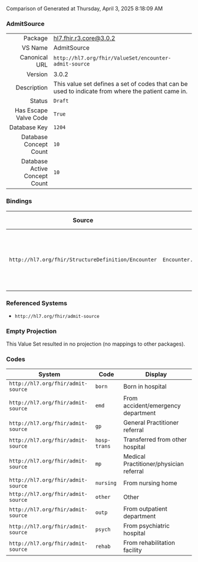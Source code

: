 Comparison of 
Generated at Thursday, April 3, 2025 8:18:09 AM

### AdmitSource

|      |     |
| ---: | --- |
| Package | hl7.fhir.r3.core@3.0.2 |
| VS Name | AdmitSource |
| Canonical URL | `http://hl7.org/fhir/ValueSet/encounter-admit-source` |
| Version | 3.0.2 |
| Description | This value set defines a set of codes that can be used to indicate from where the patient came in. |
| Status | `Draft` |
| Has Escape Valve Code | `True` |
| Database Key | `1204` |
| Database Concept Count | `10` |
| Database Active Concept Count | `10` |
### Bindings

| Source | Element | Binding | Strength | Element Short |
| ------ | ------- | ------- | -------- | ------------- |
| `http://hl7.org/fhir/StructureDefinition/Encounter` | `Encounter.hospitalization.admitSource` | `http://hl7.org/fhir/ValueSet/encounter-admit-source` | `Preferred` | From where patient was admitted (physician referral, transfer) |

### Referenced Systems

* `http://hl7.org/fhir/admit-source`
### Empty Projection

This Value Set resulted in no projection (no mappings to other packages).

### Codes

| System | Code | Display |
| ------ | ---- | ------- |
| `http://hl7.org/fhir/admit-source` | `born` | Born in hospital |
| `http://hl7.org/fhir/admit-source` | `emd` | From accident/emergency department |
| `http://hl7.org/fhir/admit-source` | `gp` | General Practitioner referral |
| `http://hl7.org/fhir/admit-source` | `hosp-trans` | Transferred from other hospital |
| `http://hl7.org/fhir/admit-source` | `mp` | Medical Practitioner/physician referral |
| `http://hl7.org/fhir/admit-source` | `nursing` | From nursing home |
| `http://hl7.org/fhir/admit-source` | `other` | Other |
| `http://hl7.org/fhir/admit-source` | `outp` | From outpatient department |
| `http://hl7.org/fhir/admit-source` | `psych` | From psychiatric hospital |
| `http://hl7.org/fhir/admit-source` | `rehab` | From rehabilitation facility |
